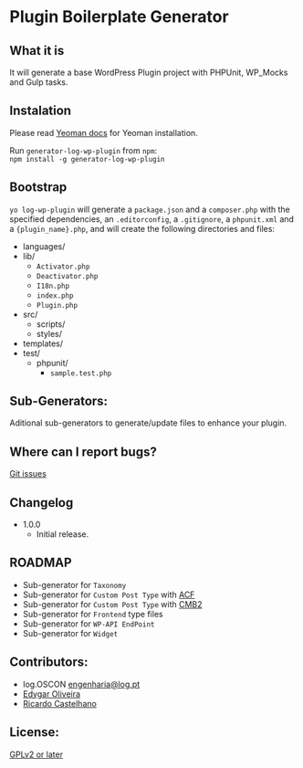 # Plugin Boilerplate Generator #

## What it is ##

It will generate a base WordPress Plugin project with PHPUnit, WP_Mocks and Gulp tasks.

## Instalation ##

Please read [Yeoman docs](http://yeoman.io) for Yeoman installation.  

Run `generator-log-wp-plugin` from `npm`:  
`npm install -g generator-log-wp-plugin`

## Bootstrap ##
`yo log-wp-plugin` will generate a `package.json` and a `composer.php` with the specified dependencies, an `.editorconfig`, a `.gitignore`, a `phpunit.xml` and a `{plugin_name}.php`, and will create the following directories and files:

* languages/
* lib/
	* `Activator.php`
	* `Deactivator.php`
	* `I18n.php`
	* `index.php`
	* `Plugin.php`
* src/
	* scripts/
	* styles/
* templates/
* test/
	* phpunit/
		* `sample.test.php`


## Sub-Generators:
Aditional sub-generators to generate/update files to enhance your plugin.

## Where can I report bugs? ##
[Git issues](https://github.com/log-oscon/generator-log-wp-plugin/issues)

## Changelog ##
* 1.0.0
	* Initial release.


## ROADMAP ##
* Sub-generator for `Taxonomy`
* Sub-generator for `Custom Post Type` with [ACF](https://www.advancedcustomfields.com/)
* Sub-generator for `Custom Post Type` with [CMB2](https://pt.wordpress.org/plugins/cmb2/)
* Sub-generator for `Frontend` type files
* Sub-generator for `WP-API EndPoint`
* Sub-generator for `Widget`


## Contributors: ##
* log.OSCON <engenharia@log.pt>
* [Edygar Oliveira](https://github.com/edygar)
* [Ricardo Castelhano](https://github.com/RicCastelhano)

## License: ##
[GPLv2 or later](http://www.gnu.org/licenses/gpl-2.0.html)
